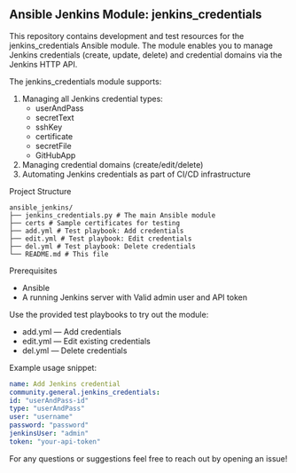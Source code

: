## Ansible Jenkins Module: jenkins_credentials

This repository contains development and test resources for the jenkins_credentials Ansible module. The module enables you to manage Jenkins credentials (create, update, delete) and credential domains via the Jenkins HTTP API.

The jenkins_credentials module supports:

<ol>
  <li>Managing all Jenkins credential types:
  <ul>
  <li>userAndPass</li>
  <li>secretText</li>
  <li>sshKey</li>
  <li>certificate</li>
  <li>secretFile</li>
  <li>GitHubApp</li>  
  </ul>
  </li>
    <li>Managing credential domains (create/edit/delete)</li>
    <li>Automating Jenkins credentials as part of CI/CD infrastructure</li>
</ol>

Project Structure

```
ansible_jenkins/
├── jenkins_credentials.py # The main Ansible module
├── certs # Sample certificates for testing
├── add.yml # Test playbook: Add credentials
├── edit.yml # Test playbook: Edit credentials
├── del.yml # Test playbook: Delete credentials
└── README.md # This file
```

Prerequisites

<ul>
  <li>Ansible</li>
  <li>A running Jenkins server with Valid admin user and API token</li>
</ul>

Use the provided test playbooks to try out the module:

<ul>
  <li>add.yml — Add credentials</li>
  <li>edit.yml — Edit existing credentials</li>
  <li>del.yml — Delete credentials</li>
</ul>

Example usage snippet:

```yaml
name: Add Jenkins credential
community.general.jenkins_credentials:
id: "userAndPass-id"
type: "userAndPass"
user: "username"
password: "password"
jenkinsUser: "admin"
token: "your-api-token"
```

For any questions or suggestions feel free to reach out by opening an issue!
